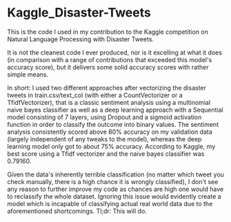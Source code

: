 # Kaggle_Disaster-Tweets
This is the code I used in my contribution to the Kaggle competition on Natural Language Processing with Disaster Tweets.

It is not the cleanest code I ever produced, nor is it excelling at what it does (in comparison with a range of contributions that exceeded this model's accuracy score), but it delivers some solid accuracy scores with rather simple means.

In short: I used two different approaches after vectorizing the disaster tweets in train.csv/text_col (with either a CountVectorizer or a TfidfVectorizer), that is a classic sentiment analysis using a multinomial naive bayes classifier as well as a deep learning approach with a Sequential model consisting of 7 layers, using Dropout and a sigmoid activation function in order to classify the outcome into binary values. The sentiment analysis consistently scored above 80% accuracy on my validation data (largely independent of any tweaks to the model), whereas the deep learning model only got to about 75% accuracy. According to Kaggle, my best score using a Tfidf vectorizer and the naive bayes classifier was 0.79160.

Given the data's inherently terrible classification (no matter which tweet you check manually, there is a high chance it is wrongly classified), I don't see any reason to further improve my code as chances are high one would have to reclassify the whole dataset. Ignoring this issue would evidently create a model which is incapable of classifying actual real world data due to the aforementioned shortcomings. Tl;dr: This will do.
